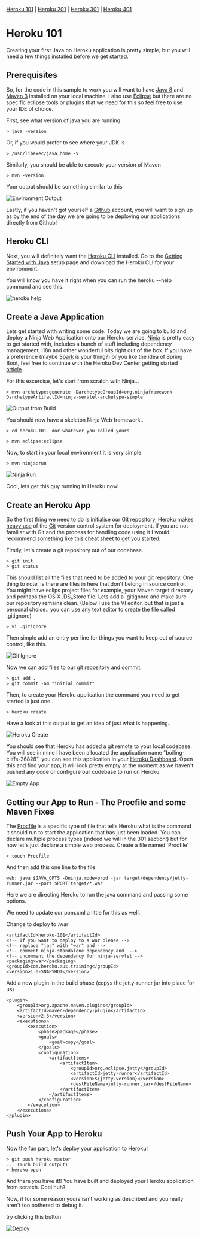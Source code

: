 [Heroku 101](https://github.com/ibigfoot/heroku-101) | [Heroku 201](https://github.com/ibigfoot/heroku-201) | [Heroku 301](https://github.com/ibigfoot/heroku-301) | [Heroku 401](https://github.com/ibigfoot/heroku-401)

# Heroku 101

Creating your first Java on Heroku application is pretty simple, but you will need a few things installed before we get started.


## Prerequisites 
So, for the code in this sample to work you will want to have [Java 8](http://www.oracle.com/technetwork/java/javase/downloads/index.html) and [Maven 3](https://maven.apache.org/install.html) installed on your local machine. I also use [Eclipse](https://eclipse.org/downloads/eclipse-packages/?show_instructions=TRUE) but there are no specific eclipse tools or plugins that we need for this so feel free to use your IDE of choice. 

First, see what version of java you are running

```
> java -version
```
Or, if you would prefer to see where your JDK is 
```
> /usr/libexec/java_home -V
```

Similarly, you should be able to execute your version of Maven 
```
> mvn -version
```

Your output should be something similar to this

![Environment Output](images/1-environment.png)

Lastly, if you haven't got yourself a [Github](https://github.com) account, you will want to sign up as by the end of the day we are going to be deploying our applications directly from Github!

## Heroku CLI
Next, you will definitely want the [Heroku CLI](https://devcenter.heroku.com/articles/using-the-cli) installed.
Go to the [Getting Started with Java](https://devcenter.heroku.com/articles/getting-started-with-java#set-up) setup page and download the Heroku CLI for your environment. 

You will know you have it right when you can run the heroku --help command and see this.

![heroku help](images/2-herokuHelp.png)

## Create a Java Application
Lets get started with writing some code. Today we are going to build and deploy a Ninja Web Application onto our Heroku service. 
[Ninja](http://www.ninjaframework.org/high_level_overview.html) is pretty easy to get started with, includes a bunch of stuff including dependency management, i18n and other wonderful bits right out of the box. If you have a preference (maybe [Spark](http://sparkjava.com/) is your thing?) or you like the idea of Spring Boot, feel free to continue with the Heroku Dev Center getting started [article](https://devcenter.heroku.com/articles/getting-started-with-java). 

For this excercise, let's start from scratch with Ninja...

```
> mvn archetype:generate -DarchetypeGroupId=org.ninjaframework -DarchetypeArtifactId=ninja-servlet-archetype-simple
```

![Output from Build](images/3-ninjaInit.png)

You should now have a skeleton Ninja Web framework.. 

```
> cd heroku-101  #or whatever you called yours
```
```
> mvn eclipse:eclipse
```

Now, to start in your local environment it is very simple
```
> mvn ninja:run
```

![Ninja Run](images/4-ninjaRun.png)

Cool, lets get this guy running in Heroku now! 

## Create an Heroku App

So the first thing we need to do is initialise our Git repository, Heroku makes [heavy use](https://devcenter.heroku.com/articles/git) of the [Git](https://git-scm.com/) version control system for deployment. If you are not familiar with Git and the process for handling code using it I would recommend something like this [cheat sheet](https://www.cloudways.com/blog/git-cheat-sheet/) to get you started. 

Firstly, let's create a git repository out of our codebase. 

```
> git init
> git status
```

This should list all the files that need to be added to your git repository. One thing to note, is there are files in here that don't belong in source control. You might have eclips project files for example, your Maven target directory and perhaps the OS X .DS_Store file. Lets add a .gitignore and make sure our repository remains clean. (Below I use the VI editor, but that is just a personal choice.. you can use any text editor to create the file called .gitignore)

```
> vi .gitignore
```

Then simple add an entry per line for things you want to keep out of source control, like this.

![Git Ignore](images/7-gitIgnore.png)

Now we can add files to our git repository and commit. 

```
> git add .
> git commit -am "initial commit"
```

Then, to create your Heroku application the command you need to get started is just one.. 
```
> heroku create
```

Have a look at this output to get an idea of just what is happening..

![Heroku Create](images/5-herokuCreate.png)

You should see that Heroku has added a git remote to your local codebase. You will see in mine I have been allocated the application name "boiling-cliffs-26828", you can see this application in your [Heroku Dashboard](https://dashboard.heroku.com). Open this and find your app, it will look pretty empty at the moment as we haven't pushed any code or configure our codebase to run on Heroku. 

![Empty App](images/6-emptyApp.png)

## Getting our App to Run - The Procfile and some Maven Fixes

The [Procfile](https://devcenter.heroku.com/articles/procfile) is a specific type of file that tells Heroku what is the command it should run to start the application that has just been loaded. You can declare multiple process types (indeed we will in the 301 section!) but for now let's just declare a simple web process. Create a file named 'Procfile'

```
> touch Procfile
```

And then add this one line to the file

```
web: java $JAVA_OPTS -Dninja.mode=prod -jar target/dependency/jetty-runner.jar --port $PORT target/*.war
```

Here we are directing Heroku to run the java command and passing some options. 

We need to update our pom.xml a little for this as well.

Change to deploy to .war

```
<artifactId>heroku-101</artifactId>
<!-- If you want to deploy to a war please -->
<!-- replace "jar" with "war" and -->
<!-- comment ninja-standalone dependency and  -->
<!-- uncomment the dependency for ninja-servlet -->
<packaging>war</packaging>
<groupId>com.heroku.aus.training</groupId>
<version>1.0-SNAPSHOT</version>
```

Add a new plugin in the build phase (copys the jetty-runner jar into place for us)

```
<plugin>
	<groupId>org.apache.maven.plugins</groupId>
	<artifactId>maven-dependency-plugin</artifactId>
	<version>2.3</version>
	<executions>
		<execution>
			<phase>package</phase>
			<goals>
				<goal>copy</goal>
			</goals>
			<configuration>
				<artifactItems>
					<artifactItem>
						<groupId>org.eclipse.jetty</groupId>
						<artifactId>jetty-runner</artifactId>
						<version>${jetty.version}</version>
						<destFileName>jetty-runner.jar</destFileName>
					</artifactItem>
				</artifactItems>
			</configuration>
		</execution>
	</executions>
</plugin>	
```

## Push Your App to Heroku

Now the fun part, let's deploy your application to Heroku! 

```
> git push heroku master
... (much build output)
> heroku open

```

And there you have it!! You have built and deployed your Heroku application from scratch. Cool huh?

Now, if for some reason yours isn't working as described and you really aren't too bothered to debug it.. 

try clicking this button 

[![Deploy](https://www.herokucdn.com/deploy/button.svg)](https://heroku.com/deploy)



